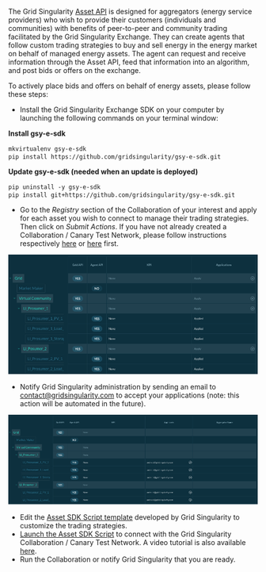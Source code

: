The Grid Singularity [Asset API](asset-api-template-script.md) is designed for aggregators (energy service providers) who wish to provide their customers (individuals and communities) with benefits of peer-to-peer and community trading facilitated by the Grid Singularity  Exchange. They can create agents that follow custom trading strategies to buy and sell energy in the energy market on behalf of managed energy assets. The agent can request and receive information through the Asset API, feed that information into an algorithm, and post bids or offers on the exchange.

To actively place bids and offers on behalf of energy assets, please follow these steps:

- Install the Grid Singularity Exchange SDK on your computer by launching the following commands on your terminal window:

**Install gsy-e-sdk**

```
mkvirtualenv gsy-e-sdk
pip install https://github.com/gridsingularity/gsy-e-sdk.git
```
**Update gsy-e-sdk (needed when an update is deployed)**
```
pip uninstall -y gsy-e-sdk
pip install git+https://github.com/gridsingularity/gsy-e-sdk.git
```


- Go to the *Registry* section of the Collaboration of your interest and apply for each asset you wish to connect to manage their trading strategies. Then click on *Submit Actions*. If you have not already created a Collaboration / Canary Test Network, please follow instructions respectively [here](collaboration.md) or [here](connect-ctn.md) first.

![alt_text](img/configure-trading-strategies-1.png)

- Notify Grid Singularity administration by sending an email to [contact@gridsingularity.com](mailto:contact@gridsingularity.com) to accept your applications (note: this action will be automated in the future).

![alt_text](img/configure-trading-strategies-2.png)

- Edit the [Asset SDK Script template](asset-api-template-script.md) developed by Grid Singularity to customize the trading strategies.
- [Launch the Asset SDK Script](registration-grid-operator-api-user-interface.md) to connect with the Grid Singularity Collaboration / Canary Test Network. A video tutorial is also available [here](https://www.youtube.com/watch?v=oCcQ6pYFd5w&feature=youtu.be).
- Run the Collaboration or notify Grid Singularity that you are ready.
